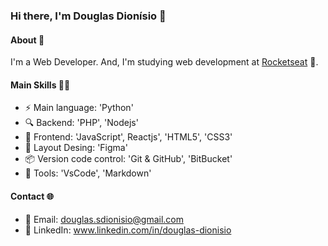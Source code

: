 ### Hi there, I'm Douglas Dionísio 👋

#### About 📄
I'm a Web Developer. And, I'm studying web development at [Rocketseat](https://www.rocketseat.com.br/) 🚀.

#### Main Skills 🧑‍💻

- ⚡️ Main language: 'Python'
- 🔍️ Backend: 'PHP', 'Nodejs'
- 🎉 Frontend: 'JavaScript', Reactjs', 'HTML5', 'CSS3'
- 🎨 Layout Desing: 'Figma'
- 📦️ Version code control: 'Git & GitHub', 'BitBucket'
- 🔨 Tools: 'VsCode', 'Markdown'

#### Contact 🌐

- 📝 Email: douglas.sdionisio@gmail.com
- 👷 LinkedIn: www.linkedin.com/in/douglas-dionisio

